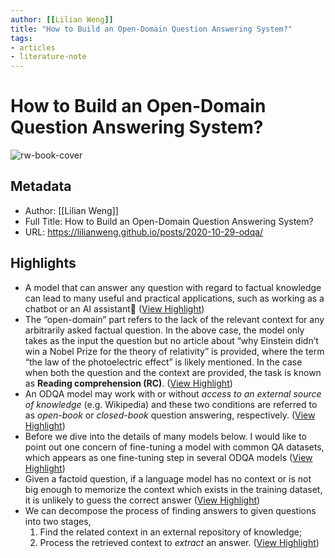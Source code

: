 ```yaml
---
author: [[Lilian Weng]]
title: "How to Build an Open-Domain Question Answering System?"
tags: 
- articles
- literature-note
---
```

# How to Build an Open-Domain Question Answering System?

![rw-book-cover](https://readwise-assets.s3.amazonaws.com/static/images/article1.be68295a7e40.png)

## Metadata
- Author: [[Lilian Weng]]
- Full Title: How to Build an Open-Domain Question Answering System?
- URL: https://lilianweng.github.io/posts/2020-10-29-odqa/

## Highlights
- A model that can answer any question with regard to factual knowledge can lead to many useful and practical applications, such as working as a chatbot or an AI assistant🤖 ([View Highlight](https://read.readwise.io/read/01gyzfhsrax4rhjjtk7mk4yc9a))
- The “open-domain” part refers to the lack of the relevant context for any arbitrarily asked factual question. In the above case, the model only takes as the input the question but no article about “why Einstein didn’t win a Nobel Prize for the theory of relativity” is provided, where the term “the law of the photoelectric effect” is likely mentioned. In the case when both the question and the context are provided, the task is known as **Reading comprehension (RC)**. ([View Highlight](https://read.readwise.io/read/01h4de6x41kj2hkbsbnms0zjby))
- An ODQA model may work with or without *access to an external source of knowledge* (e.g. Wikipedia) and these two conditions are referred to as *open-book* or *closed-book* question answering, respectively. ([View Highlight](https://read.readwise.io/read/01h4de77jpe3r4yhbt1781d77z))
- Before we dive into the details of many models below. I would like to point out one concern of fine-tuning a model with common QA datasets, which appears as one fine-tuning step in several ODQA models ([View Highlight](https://read.readwise.io/read/01gyzfjtm5xhnrc29090mc7x0j))
- Given a factoid question, if a language model has no context or is not big enough to memorize the context which exists in the training dataset, it is unlikely to guess the correct answer ([View Highlight](https://read.readwise.io/read/01gyzfk6mvsaws6g7183j3bcsk))
- We can decompose the process of finding answers to given questions into two stages,
  1. Find the related context in an external repository of knowledge;
  2. Process the retrieved context to *extract* an answer. ([View Highlight](https://read.readwise.io/read/01gyzfkdhf556f2sbv3kk1n13b))
